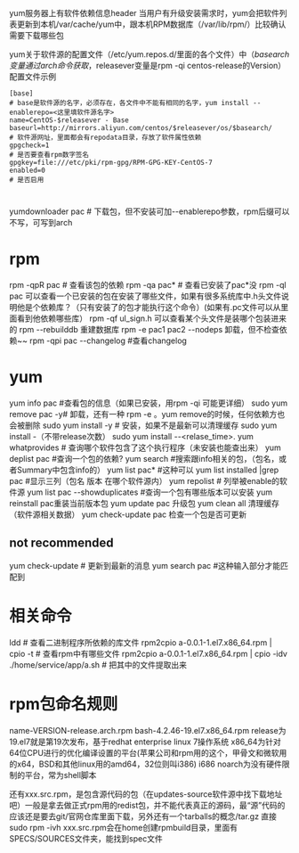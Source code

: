 yum服务器上有软件依赖信息header
当用户有升级安装需求时，yum会把软件列表更新到本机/var/cache/yum中，跟本机RPM数据库（/var/lib/rpm/）比较确认需要下载哪些包

yum关于软件源的配置文件（/etc/yum.repos.d/里面的各个文件）中（$basearch变量通过arch命令获取，$releasever变量是rpm -qi centos-release的Version）
配置文件示例
```
[base]
# base是软件源的名字，必须存在，各文件中不能有相同的名字，yum install --enablerepo=<这里填软件源名字>
name=CentOS-$releasever - Base
baseurl=http://mirrors.aliyun.com/centos/$releasever/os/$basearch/
# 软件源网址，里面都会有repodata目录，存放了软件属性依赖
gpgcheck=1
# 是否要查看rpm数字签名
gpgkey=file:///etc/pki/rpm-gpg/RPM-GPG-KEY-CentOS-7
enabled=0
# 是否启用
```

#
yumdownloader pac # 下载包，但不安装可加--enablerepo参数，rpm后缀可以不写，可写到arch
# rpm
rpm -qpR pac # 查看该包的依赖
rpm -qa pac* # 查看已安装了pac*没
rpm -ql pac 可以查看一个已安装的包在安装了哪些文件，如果有很多系统库中.h头文件说明他是个依赖库？（只有安装了的包才能执行这个命令）(如果有.pc文件可以从里面看到他依赖哪些库）
rpm -qf ul_sign.h 可以查看某个头文件是装哪个包装进来的
rpm --rebuilddb 重建数据库
rpm -e pac1 pac2 --nodeps 卸载，但不检查依赖~~
rpm -qpi pac --changelog #查看changelog
# yum
yum info pac #查看包的信息（如果已安装，用rpm -qi 可能更详细）
sudo yum remove pac -y# 卸载，还有一种 rpm -e 。yum remove的时候，任何依赖方也会被删除
sudo yum install <Package> -y # 安装，如果不是最新可以清理缓存
sudo yum install <Package>-<Version>（不带release次数）
sudo yum install <Package>-<Version>-<relase_time>.<Platform>
yum whatprovides <cmd> # 查询哪个软件包含了这个执行程序（未安装也能查出来）
yum deplist pac #查询一个包的依赖?
yum search <info> #搜索跟info相关的包，（包名，或者Summary中包含info的）
yum list pac* #这种可以
yum list installed |grep pac  #显示三列（包名 版本 在哪个软件源内）
yum repolist  # 列举被enable的软件源
yum list pac --showduplicates #查询一个包有哪些版本可以安装
yum reinstall pac重装当前版本包
yum update pac 升级包
yum clean all 清理缓存（软件源相关数据）
yum check-update pac 检查一个包是否可更新

## not recommended
yum check-update  # 更新到最新的消息
yum search pac #这种输入部分才能匹配到

# 相关命令
ldd # 查看二进制程序所依赖的库文件
rpm2cpio a-0.0.1-1.el7.x86_64.rpm | cpio -t # 查看rpm中有哪些文件
rpm2cpio a-0.0.1-1.el7.x86_64.rpm | cpio -idv ./home/service/app/a.sh # 把其中的文件提取出来

# rpm包命名规则
name-VERSION-release.arch.rpm
bash-4.2.46-19.el7.x86_64.rpm
release为19.el7就是第19次发布，基于redhat enterprise linux 7操作系统
x86_64为针对64位CPU进行的优化编译设置的平台(苹果公司和rpm用的这个，甲骨文和微软用的x64，BSD和其他linux用的amd64，32位则叫i386)
i686
noarch为没有硬件限制的平台，常为shell脚本

还有xxx.src.rpm，是包含源代码的包（在updates-source软件源中找下载地址吧）一般是拿去做正式rpm用的redist包，并不能代表真正的源码，最“源”代码的应该还是要去git/官网仓库里面下载，另外还有一个tarballs的概念/tar.gz
直接sudo rpm -ivh xxx.src.rpm会在home创建rpmbuild目录，里面有SPECS/SOURCES文件夹，能找到spec文件


